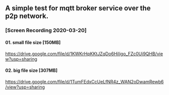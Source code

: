 ## A simple test for mqtt broker service over the p2p network.

### [Screen Recording 2020-03-20]

#### 01. small file size [150MB]
https://drive.google.com/file/d/1KWKrHpKKtJZqDo6HiIigo_FZc0Ui9QHB/view?usp=sharing

#### 02. big file size [307MB]
https://drive.google.com/file/d/1TumFEdxCcUeLfNR4z_WAN2oDwamRewb6/view?usp=sharing
